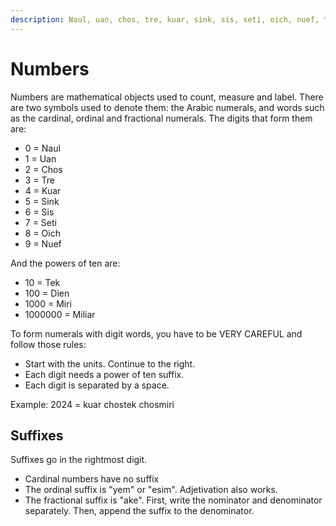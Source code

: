 ```yaml
---
description: Naul, uan, chos, tre, kuar, sink, sis, seti, oich, nuef, tek, dien, miri, miliar
---
```

# Numbers
Numbers are mathematical objects used to count, measure and label.
There are two symbols used to denote them: the Arabic numerals, and words such as the cardinal, ordinal and fractional numerals.
The digits that form them are:

- 0 = Naul
- 1 = Uan
- 2 = Chos
- 3 = Tre
- 4 = Kuar
- 5 = Sink
- 6 = Sis
- 7 = Seti
- 8 = Oich
- 9 = Nuef

And the powers of ten are:
  
- 10 = Tek
- 100 = Dien
- 1000 = Miri
- 1000000 = Miliar

To form numerals with digit words, you have to be VERY CAREFUL and follow those rules:
- Start with the units. Continue to the right.
- Each digit needs a power of ten suffix.
- Each digit is separated by a space.

Example: 2024 = kuar chostek chosmiri

## Suffixes
Suffixes go in the rightmost digit.
- Cardinal numbers have no suffix
- The ordinal suffix is "yem" or "esim". Adjetivation also works.
- The fractional suffix is "ake". First, write the nominator and denominator separately. Then, append the suffix to the denominator.
